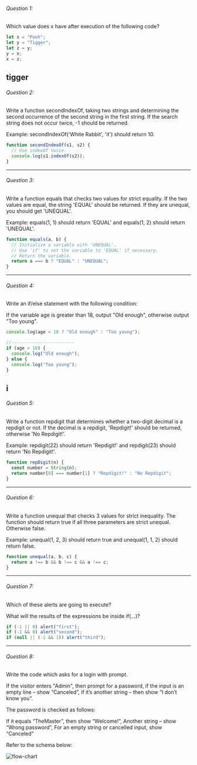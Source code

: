###### Question 1:

Which value does x have after
execution of the following code?

```js
let x = "Pooh";
let y = "Tigger";
let z = y;
y = x;
x = z;
```

## tigger

###### Question 2:

Write a function secondIndexOf, taking two strings
and determining the second occurrence of the second
string in the first string. If the search string
does not occur twice, -1 should be returned.

Example: secondIndexOf('White Rabbit', 'it') should return 10.

```js
function secondIndexOf(s1, s2) {
  // Use indexOf twice.
  console.log(s1.indexOf(s2));
}
```

---

###### Question 3:

Write a function equals that checks two values
for strict equality. If the two values are equal,
the string 'EQUAL' should be returned. If they
are unequal, you should get 'UNEQUAL'.

Example: equals(1, 1) should return 'EQUAL' and equals(1, 2)
should return 'UNEQUAL'.

```js
function equals(a, b) {
  // Initialize a variable with 'UNEQUAL'.
  // Use 'if' to set the variable to 'EQUAL' if necessary.
  // Return the variable.
  return a === b ? "EQUAL" : "UNEQUAL";
}
```

---

###### Question 4:

Write an if/else statement with the following condition:

If the variable age is greater than 18, output "Old enough",
otherwise output "Too young".

```js
console.log(age > 18 ? "Old enough" : "Too young");

//------------------------
if (age > 18) {
  console.log("Old enough");
} else {
  console.log("Too young");
}
```

## i

###### Question 5:

Write a function repdigit that determines whether a two-digit
decimal is a repdigit or not. If the decimal is a repdigit,
'Repdigit!' should be returned, otherwise 'No Repdigit!'.

Example: repdigit(22) should return 'Repdigit!' and repdigit(23)
should return 'No Repdigit!'.

```js
function repDigit(n) {
  const number = String(n);
  return number[0] === number[1] ? "Repdigit!" : "No Repdigit";
}
```

---

###### Question 6:

Write a function unequal that checks 3 values for strict inequality.
The function should return true if all three parameters are strict
unequal. Otherwise false.

Example: unequal(1, 2, 3) should return true and unequal(1, 1, 2)
should return false.

```js
function unequal(a, b, c) {
  return a !== b && b !== c && a !== c;
}
```

---

###### Question 7:

Which of these alerts are going to execute?

What will the results of the expressions be inside if(...)?

```js
if (-1 || 0) alert("first");
if (-1 && 0) alert("second");
if (null || (-1 && 1)) alert("third");
```

---

###### Question 8:

Write the code which asks for a login with prompt.

If the visitor enters "Admin", then prompt for a password,
if the input is an empty line – show “Canceled”, if it’s
another string – then show “I don’t know you”.

The password is checked as follows:

If it equals “TheMaster”, then show “Welcome!”,
Another string – show “Wrong password”,
For an empty string or cancelled input, show “Canceled”

Refer to the schema below:

![flow-chart](./flow-chart.png)
